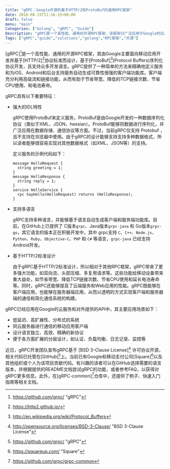 ```yaml
---
title: "gRPC：Google开源的基于HTTP/2和ProtoBuf的通用RPC框架"
date: 2018-08-15T11:16:15+08:00
draft: false
menu: "main"
Categories: ["Golang", "gRPC", "Guide"]
Description: "gRPC是一个高性能、通用的开源RPC框架，该框架已广泛应用于Google的云产品和谷歌的对外提供的API服务中。gRPC由Google主要面向移动应用开发并基于HTTP/2协议标准而设计，基于ProtoBuf(Protocol Buffers)序列化协议开发，且支持众多开发语言。"
Tags: ["gRPC","guide","solutions","golang","RPC框架","开源"]
---
```


[gRPC][^grpc]是一个高性能、通用的开源RPC框架，其由Google主要面向移动应用开发并基于[HTTP/2][^http2]协议标准而设计，基于[ProtoBuf][^protobuf](Protocol Buffers)序列化协议开发，且支持众多开发语言。gRPC提供了一种简单的方法来精确地定义服务和为iOS、Android和后台支持服务自动生成可靠性很强的客户端功能库。客户端充分利用高级流和链接功能，从而有助于节省带宽、降低的TCP链接次数、节省CPU使用、和电池寿命。

gRPC具有以下重要特征：

* 强大的IDL特性
  
  gRPC使用ProtoBuf来定义服务，ProtoBuf是由Google开发的一种数据序列化协议（类似于XML、JSON、hessian）。ProtoBuf能够将数据进行序列化，并广泛应用在数据存储、通信协议等方面。不过，当前gRPC仅支持 Protobuf ，且不支持在浏览器中使用。由于gRPC的设计能够支持支持多种数据格式，所以读者能够很容易实现对其他数据格式（如XML、JSON等）的支持。

  定义服务的示例代码如下：

  ```
  message HelloRequest {
    string greeting = 1;
  }
  message HelloResponse {
    string reply = 1;
  }
  service HelloService {
    rpc SayHello(HelloRequest) returns (HelloResponse);
  }
  ```

* 支持多语言

  gRPC支持多种语言，并能够基于语言自动生成客户端和服务端功能库。目前，在GitHub上已提供了 C版本`grpc`、Java版本`grpc-java` 和 Go版本`grpc-go`，其它语言的版本正在积极开发中，其中 grpc支持 `C`、`C++`、`Node.js`、`Python`、`Ruby`、`Objective-C`、`PHP` 和 `C#` 等语言，`grpc-java` 已经支持Android开发。

* 基于HTTP/2标准设计
  
  由于gRPC基于HTTP/2标准设计，所以相对于其他RPC框架，gRPC带来了更多强大功能，如双向流、头部压缩、多复用请求等。这些功能给移动设备带来重大益处，如节省带宽、降低TCP链接次数、节省CPU使用和延长电池寿命等。同时，gRPC还能够提高了云端服务和Web应用的性能。gRPC既能够在客户端应用，也能够在服务器端应用，从而以透明的方式实现客户端和服务器端的通信和简化通信系统的构建。

gRPC已经应用在Google的云服务和对外提供的API中，其主要应用场景如下：

* 低延迟、高扩展性、分布式的系统
* 同云服务器进行通信的移动应用客户端
* 设计语言独立、高效、精确的新协议
* 便于各方面扩展的分层设计，如认证、负载均衡、日志记录、监控等

近日，gRPC开发团队宣布gRPC基于 [BSD 3-Clause License][^bsd3] 许可协议开源，相关代码已托管在[GitHub][^grpc]上。当前已有Google和移动支付公司[Square][^Square]以及其他组织或个人为该项目贡献代码。有兴趣的读者可以在GitHub选择需要的语言版本，并根据提供的README文档尝试gRPC的功能，或者参考FAQ，以获得对gRPC更多信息。此外，在[gRPC-common][^gRPC-common]仓库中，还提供了例子、快速入门指南等相关文档。

[^bsd3]: http://opensource.org/licenses/BSD-3-Clause/  "BSD 3-Clause License"
[^grpc]: https://github.com/grpc/  "gRPC"
[^Square]: https://squareup.com/  "Square"
[^gRPC-common]: https://github.com/grpc/grpc-common
[^http2]: https://http2.github.io/
[^protobuf]: http://en.wikipedia.org/wiki/Protocol_Buffers
